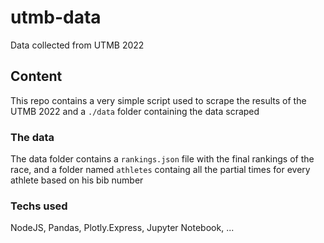 # utmb-data
Data collected from UTMB 2022

## Content

This repo contains a very simple script used to scrape the results of the UTMB 2022 and a `./data` folder containing the data scraped

### The data

The data folder contains a `rankings.json` file with the final rankings of the race, and a folder named `athletes` containg all the partial times for every athlete based on his bib number

### Techs used

NodeJS, Pandas, Plotly.Express, Jupyter Notebook, ...